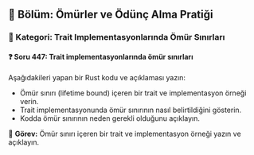 ## 📘 Bölüm: Ömürler ve Ödünç Alma Pratiği  
### 🔹 Kategori: Trait Implementasyonlarında Ömür Sınırları  
#### ❓ Soru 447: Trait implementasyonlarında ömür sınırları

Aşağıdakileri yapan bir Rust kodu ve açıklaması yazın:

- Ömür sınırı (lifetime bound) içeren bir trait ve implementasyon örneği verin.
- Trait implementasyonunda ömür sınırının nasıl belirtildiğini gösterin.
- Kodda ömür sınırının neden gerekli olduğunu açıklayın.

🔧 **Görev:** Ömür sınırı içeren bir trait ve implementasyon örneği yazın ve açıklayın.
